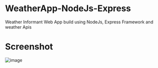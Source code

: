 # WeatherApp-NodeJs-Express
Weather Informant Web App build using NodeJs, Express Framework and weather Apis

# Screenshot
![image](https://user-images.githubusercontent.com/70894096/131652382-9c02248e-2c5a-4252-9081-bf35f55d98a4.png)
